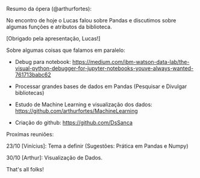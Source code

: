Resumo da ópera (@arthurfortes):

No encontro de hoje o Lucas falou sobre Pandas e discutimos sobre algumas funções e atributos da biblioteca.

[Obrigado pela apresentação, Lucas!]

Sobre algumas coisas que falamos em paralelo: 

- Debug para notebook: https://medium.com/ibm-watson-data-lab/the-visual-python-debugger-for-jupyter-notebooks-youve-always-wanted-761713babc62

- Processar grandes bases de dados em Pandas (Pesquisar e Divulgar bibliotecas)

- Estudo de Machine Learning e visualização dos dados: https://github.com/arthurfortes/MachineLearning

- Criação do github: https://github.com/DsSanca

Proxímas reuniões:

23/10 [Vinícius]: Tema a definir (Sugestões: Prática em Pandas e Numpy)

30/10 [Arthur]: Visualização de Dados.


That's all folks!